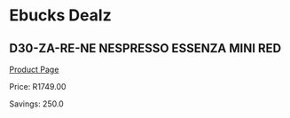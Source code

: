 
# Ebucks Dealz
## D30-ZA-RE-NE NESPRESSO ESSENZA MINI RED
[Product Page](https://www.ebucks.com/web/shop/productSelected.do?prodId=1158885089&catId=1157555110)

Price: R1749.00

Savings: 250.0


	
